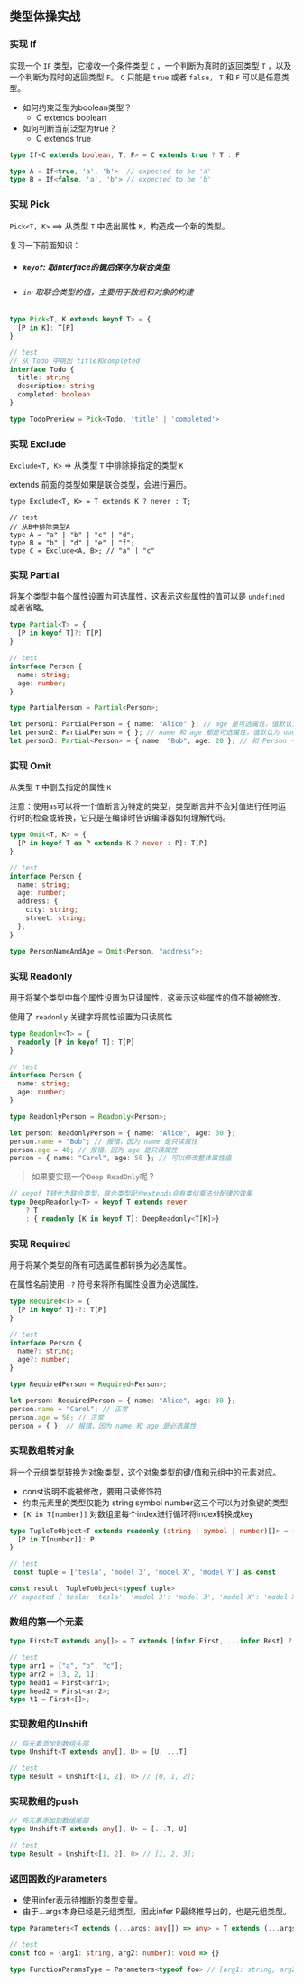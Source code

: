 ## 类型体操实战

### 实现 If

实现一个 `IF` 类型，它接收一个条件类型 `C` ，一个判断为真时的返回类型 `T` ，以及一个判断为假时的返回类型 `F`。 `C` 只能是 `true` 或者 `false`， `T` 和 `F` 可以是任意类型。

+ 如何约束泛型为boolean类型？
  + C extends boolean
+ 如何判断当前泛型为true？
  + C extends true

~~~ts
type If<C extends boolean, T, F> = C extends true ? T : F

type A = If<true, 'a', 'b'>  // expected to be 'a'
type B = If<false, 'a', 'b'> // expected to be 'b'
~~~

### 实现 Pick

`Pick<T, K>` ==> 从类型 `T` 中选出属性 `K`，构造成一个新的类型。

复习一下前面知识：

+ ##### `keyof`: 取interface的键后保存为联合类型

+ ###### `in`: 取联合类型的值，主要用于数组和对象的构建

~~~ts
type Pick<T, K extends keyof T> = {
  [P in K]: T[P]
} 

// test
// 从 Todo 中挑出 title和completed
interface Todo {
  title: string
  description: string
  completed: boolean
}

type TodoPreview = Pick<Todo, 'title' | 'completed'>
~~~

### 实现 Exclude

`Exclude<T, K>` => 从类型 `T` 中排除掉指定的类型 `K`

extends 前面的类型如果是联合类型，会进行遍历。

~~~Ts
type Exclude<T, K> = T extends K ? never : T;

// test
// 从B中排除类型A
type A = "a" | "b" | "c" | "d";
type B = "b" | "d" | "e" | "f";
type C = Exclude<A, B>; // "a" | "c"
~~~

### 实现 Partial

将某个类型中每个属性设置为可选属性，这表示这些属性的值可以是 `undefined` 或者省略。

~~~ts
type Partial<T> = {
  [P in keyof T]?: T[P]
}

// test
interface Person {
  name: string;
  age: number;
}

type PartialPerson = Partial<Person>;

let person1: PartialPerson = { name: "Alice" }; // age 是可选属性，值默认为 undefined
let person2: PartialPerson = { }; // name 和 age 都是可选属性，值默认为 undefined
let person3: Partial<Person> = { name: "Bob", age: 20 }; // 和 Person 一样，都是必选属性
~~~

### 实现 Omit

从类型 `T` 中删去指定的属性 `K`

注意：使用`as`可以将一个值断言为特定的类型，类型断言并不会对值进行任何运行时的检查或转换，它只是在编译时告诉编译器如何理解代码。

~~~ts
type Omit<T, K> = {
  [P in keyof T as P extends K ? never : P]: T[P]
}

// test
interface Person {
  name: string;
  age: number;
  address: {
    city: string;
    street: string;
  };
}

type PersonNameAndAge = Omit<Person, "address">;
~~~

### 实现 Readonly

用于将某个类型中每个属性设置为只读属性，这表示这些属性的值不能被修改。

使用了 `readonly` 关键字将属性设置为只读属性

~~~ts
type Readonly<T> = {
  readonly [P in keyof T]: T[P]
} 

// test
interface Person {
  name: string;
  age: number;
}

type ReadonlyPerson = Readonly<Person>;

let person: ReadonlyPerson = { name: "Alice", age: 30 };
person.name = "Bob"; // 报错，因为 name 是只读属性
person.age = 40; // 报错，因为 age 是只读属性
person = { name: "Carol", age: 50 }; // 可以修改整体属性值
~~~

> 如果要实现一个`Deep ReadOnly`呢？

~~~ts
// keyof T转化为联合类型，联合类型配合extends会有类似乘法分配律的效果
type DeepReadonly<T> = keyof T extends never
	? T
	: { readonly [K in keyof T]: DeepReadonly<T[K]>}
~~~

### 实现 Required

用于将某个类型的所有可选属性都转换为必选属性。

在属性名前使用 `-?` 符号来将所有属性设置为必选属性。

~~~ts
type Required<T> = {
  [P in keyof T]-?: T[P] 
}

// test
interface Person {
  name?: string;
  age?: number;
}

type RequiredPerson = Required<Person>;

let person: RequiredPerson = { name: "Alice", age: 30 };
person.name = "Carol"; // 正常
person.age = 50; // 正常
person = { }; // 报错，因为 name 和 age 是必选属性
~~~

### 实现数组转对象

将一个元组类型转换为对象类型，这个对象类型的键/值和元组中的元素对应。

+ const说明不能被修改，要用只读修饰符
+ 约束元素里的类型仅能为 string symbol number这三个可以为对象键的类型
+ `[K in T[number]]` 对数组里每个index进行循环将index转换成key

~~~ts
type TupleToObject<T extends readonly (string | symbol | number)[]> = {
  [P in T[number]]: P
}

// test
 const tuple = ['tesla', 'model 3', 'model X', 'model Y'] as const

const result: TupleToObject<typeof tuple> 
// expected { tesla: 'tesla', 'model 3': 'model 3', 'model X': 'model X', 'model Y': 'model Y'}

~~~

### 数组的第一个元素

~~~ts
type First<T extends any[]> = T extends [infer First, ...infer Rest] ? First : never

// test
type arr1 = ["a", "b", "c"];
type arr2 = [3, 2, 1];
type head1 = First<arr1>;
type head2 = First<arr2>;
type t1 = First<[]>;
~~~

### 实现数组的Unshift

~~~ts
// 将元素添加到数组头部
type Unshift<T extends any[], U> = [U, ...T]

// test
type Result = Unshift<[1, 2], 0> // [0, 1, 2];
~~~

### 实现数组的push

~~~ts
// 将元素添加到数组尾部
type Unshift<T extends any[], U> = [...T, U]

// test
type Result = Unshift<[1, 2], 0> // [1, 2, 3];
~~~

### 返回函数的Parameters

+ 使用infer表示待推断的类型变量。
+ 由于...args本身已经是元组类型，因此infer P最终推导出的，也是元组类型。

~~~ts
type Parameters<T extends (...args: any[]) => any> = T extends (...args: infer P) => unknown ? P : never

// test
const foo = (arg1: string, arg2: number): void => {}

type FunctionParamsType = Parameters<typeof foo> // [arg1: string, arg2: number]
~~~